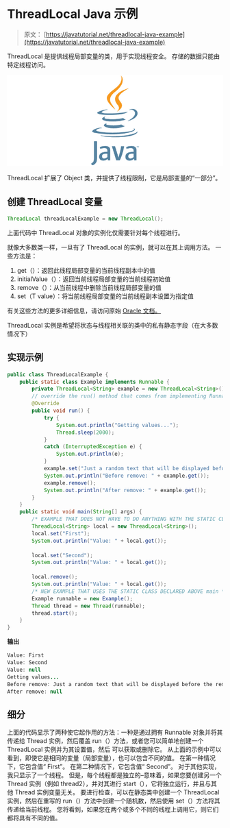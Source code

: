 # ThreadLocal Java 示例

> 原文： [https://javatutorial.net/threadlocal-java-example](https://javatutorial.net/threadlocal-java-example)

ThreadLocal 是提供线程局部变量的类，用于实现线程安全。 存储的数据只能由特定线程访问。

![java-featured-image](img/e0db051dedc1179e7424b6d998a6a772.jpg)

ThreadLocal 扩展了 Object 类，并提供了线程限制，它是局部变量的“一部分”。

## **创建 ThreadLocal 变量**

```java
ThreadLocal threadLocalExample = new ThreadLocal();
```

上面代码中 ThreadLocal 对象的实例化仅需要针对每个线程进行。

就像大多数类一样，一旦有了 ThreadLocal 的实例，就可以在其上调用方法。 一些方法是：

1.  get（）：返回此线程局部变量的当前线程副本中的值
2.  initialValue（）：返回当前线程局部变量的当前线程初始值
3.  remove（）：从当前线程中删除当前线程局部变量的值
4.  set（T value）：将当前线程局部变量的当前线程副本设置为指定值

有关这些方法的更多详细信息，请访问原始 [Oracle 文档。](https://docs.oracle.com/javase/7/docs/api/java/lang/ThreadLocal.html)

ThreadLocal 实例是希望将状态与线程相关联的类中的私有静态字段（在大多数情况下）

## **实现示例**

```java
public class ThreadLocalExample { 
    public static class Example implements Runnable {
        private ThreadLocal<String> example = new ThreadLocal<String>();
        // override the run() method that comes from implementing Runnable class
        @Override
        public void run() {
            try {
                System.out.println("Getting values...");
                Thread.sleep(2000);
            }
            catch (InterruptedException e) {  
                System.out.println(e);
            }  
            example.set("Just a random text that will be displayed before the remove function");
            System.out.println("Before remove: " + example.get());
            example.remove();
            System.out.println("After remove: " + example.get());
        }
    }
    public static void main(String[] args) { 
        /* EXAMPLE THAT DOES NOT HAVE TO DO ANYTHING WITH THE STATIC CLASS ABOVE main*/
        ThreadLocal<String> local = new ThreadLocal<String>(); 
        local.set("First"); 
        System.out.println("Value: " + local.get()); 

        local.set("Second"); 
        System.out.println("Value: " + local.get()); 

        local.remove(); 
        System.out.println("Value: " + local.get());
        /* NEW EXAMPLE THAT USES THE STATIC CLASS DECLARED ABOVE main */
        Example runnable = new Example();
        Thread thread = new Thread(runnable);
        thread.start();
    } 
}
```

**输出**

```java
Value: First
Value: Second
Value: null
Getting values...
Before remove: Just a random text that will be displayed before the remove function
After remove: null
```

## **细分**

上面的代码显示了两种使它起作用的方法：一种是通过拥有 Runnable 对象并将其传递给 Thread 实例，然后覆盖 run（）方法，或者您可以简单地创建一个 ThreadLocal 实例并为其设置值，然后 可以获取或删除它。 从上面的示例中可以看到，即使它是相同的变量（局部变量），也可以包含不同的值。 在第一种情况下，它包含值“ First”。 在第二种情况下，它包含值“ Second”。 对于其他实现，我只显示了一个线程。 但是，每个线程都是独立的–意味着，如果您要创建另一个 Thread 实例（例如 thread2），并对其进行 start（），它将独立运行，并且与其他 Thread 实例变量无关。 要进行检查，可以在静态类中创建一个 ThreadLocal 实例，然后在重写的 run（）方法中创建一个随机数，然后使用 set（）方法将其传递给当前线程。 您将看到，如果您在两个或多个不同的线程上调用它，则它们都将具有不同的值。
